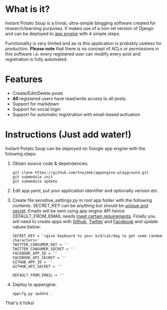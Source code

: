 What is it?
====================

Instant Potato Soup is a trivial, ultra-simple blogging software created for  research/learning purposes. It makes use of a non-rel version of Django and can be deployed to [app engine](https://appengine.google.com/) with 4 simple steps.

Functionality is very limited and as-is this application is probably useless for production. **Please note** that there is no concept of ACLs or permissions in this software i.e. every registered user can modify every post and registration is fully automated.

Features
========

* Create/Edit/Delete posts
* __All__ registered users have read/write access to all posts
* Support for markdown
* Support for social login
* Support for automatic registration with email-based activation

Instructions (Just add water!)
==============================

Instant Potato Soup can be deployed on Google app engine with the folowing steps:

1. Obtain source code & dependencies

    ```
    git clone https://github.com/tnajdek/appengine-playground.git
    git submodule init
    git submodule update
    ```

2. Edit app.yaml, put your application identifier and optionally version etc.
3. Create file sensitive_settings.py in root app folder with the following contents. SECRET_KEY can be anything but should be [unique and secret](https://docs.djangoproject.com/en/dev/ref/settings/#std:setting-SECRET_KEY). Emails will be sent using app engine API hence DEFAULT_FROM_EMAIL needs [meet certain requirements](https://developers.google.com/appengine/docs/python/mail/sendingmail). Finally you will need to create apps with [Github](https://github.com/settings/applications/new), [Twitter](https://dev.twitter.com/apps/new) and [Facebook](https://developers.facebook.com/apps) and update values below:

    ```
    SECRET_KEY = '<give keyboard to your kid/cat/dog to get some random characters>'
    TWITTER_CONSUMER_KEY = ''
    TWITTER_CONSUMER_SECRET = ''
    FACEBOOK_APP_ID = ''
    FACEBOOK_API_SECRET = ''
    GITHUB_APP_ID = ''
    GITHUB_API_SECRET = ''

    DEFAULT_FROM_EMAIL = ''
    ```

4. Deploy to appengine:

    ```
    appcfg.py update .
    ```

That's it folks!

